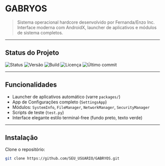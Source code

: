 # GABRYOS

> Sistema operacional hardcore desenvolvido por Fernanda/Enzo Inc.  
> Interface moderna com AndroidX, launcher de aplicativos e módulos de sistema completos.

---

## Status do Projeto

![Status](https://img.shields.io/badge/status-em%20desenvolvimento-yellow)
![Versão](https://img.shields.io/badge/version-1.0-blue)
![Build](https://img.shields.io/badge/build-passing-brightgreen)
![Licença](https://img.shields.io/badge/license-MIT-lightgrey)
![Último commit](https://img.shields.io/github/last-commit/fernandathays95-blip/GABRYOS)

---

## Funcionalidades

- Launcher de aplicativos automático (varre `packages/`)  
- App de Configurações completo (`SettingsApp`)  
- Módulos: `SystemInfo`, `FileManager`, `NetworkManager`, `SecurityManager`  
- Scripts de teste (`test.py`)  
- Interface elegante estilo terminal-free (fundo preto, texto verde)  

---

## Instalação

Clone o repositório:

```bash
git clone https://github.com/SEU_USUARIO/GABRYOS.git
